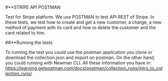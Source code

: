 #**STRIPE API POSTMAN

Test for Stripe platform. We use POSTMAN to test API REST of Stripe. 
In these tests, we test how to create and get a new customer, a charge, a new method of payment with its card and how to delete the customer and the card related to him. 


##**Running the tests

To running the test you could use the postman application you clone or download the collection.json and import on postman.
On the other hand, you could running with Newman CLI. All these information you have in: https://learning.getpostman.com/docs/postman/collection_runs/intro_to_collection_runs/ 
